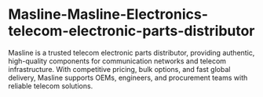 # Masline-Masline-Electronics-telecom-electronic-parts-distributor
Masline is a trusted telecom electronic parts distributor, providing authentic, high-quality components for communication networks and telecom infrastructure. With competitive pricing, bulk options, and fast global delivery, Masline supports OEMs, engineers, and procurement teams with reliable telecom solutions.
